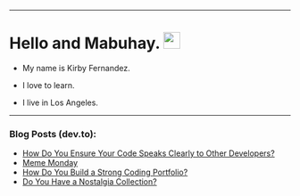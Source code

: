 
<img src="https://komarev.com/ghpvc/?username=kirbygit&style=flat-square&color=blue" alt=""/>

---
<h1>
  Hello and Mabuhay.
  <img src="https://media.giphy.com/media/hvRJCLFzcasrR4ia7z/giphy.gif" width="30px"/>
</h1>

- My name is Kirby Fernandez.

- I love to learn.

- I live in Los Angeles.

---

### Blog Posts (dev.to):
<!-- BLOG-POST-LIST:START -->
- [How Do You Ensure Your Code Speaks Clearly to Other Developers?](https://dev.to/codenewbieteam/how-do-you-ensure-your-code-speaks-clearly-to-other-developers-bnh)
- [Meme Monday](https://dev.to/ben/meme-monday-14lj)
- [How Do You Build a Strong Coding Portfolio?](https://dev.to/codenewbieteam/how-do-you-build-a-strong-coding-portfolio-2778)
- [Do You Have a Nostalgia Collection?](https://dev.to/codenewbieteam/do-you-have-a-nostalgia-collection-4490)
<!-- BLOG-POST-LIST:END -->
